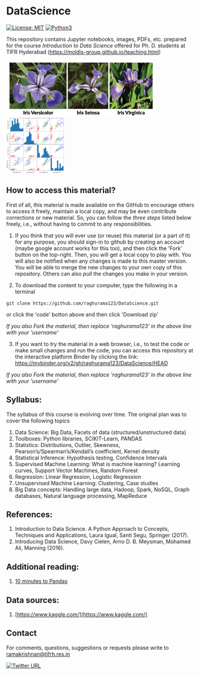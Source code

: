 # DataScience

[![License: MIT](https://img.shields.io/badge/License-MIT-yellow.svg)](https://opensource.org/licenses/MIT)
[![Python3](https://img.shields.io/badge/Language-Python3-red.svg)](https://www.python.org/download/releases/3.0/)

This repository contains Jupyter notebooks, images, PDFs, etc. prepared for the course _Introduction to Data Science_ offered for Ph. D. students at TIFR Hyderabad (https://moldis-group.github.io/teaching.html)

<img src="images/iris.png"  height="150" class="center">
<img src="images/iris_corr.png"  height="150" class="center">

## How to access this material?

First of all, this material is made available on the GitHub to encourage others to access it freely, maintain a local copy, and may be even contribute corrections or new material. So, you can follow the _three steps_ listed below freely, i.e., without having to commit to any responsibilities. 

1. If you think that you will ever use (or reuse) this material (or a part of it) for any purpose, you should sign-in to github by creating an account (maybe google account works for this too), and then click the 'Fork' button on the top-right. Then, you will get a local copy to play with. You will also be notified when any changes is made to this master version. You will be able to merge the new changes to your own copy of this repository. Others can also _pull_ the changes you make in your version.

2. To download the content to your computer, type the following in a terminal

```
git clone https://github.com/raghurama123/DataScience.git
```

or click the 'code' botton above and then click 'Download zip'

_If you also Fork the material, then replace 'raghurama123' in the above line with your 'username'_

3. If you want to try the material in a web browser, i.e., to test the code or make small changes and run the code, you can access this repository at the interactive platform Binder by clicking the link: https://mybinder.org/v2/gh/raghurama123/DataScience/HEAD

_If you also Fork the material, then replace 'raghurama123' in the above line with your 'username'_

## Syllabus: 
The syllabus of this course is evolving over time. The original plan was to cover the following topics

1. Data Science: Big Data, Facets of data (structured/unstructured data)   
2. Toolboxes: Python libraries, SCIKIT-Learn, PANDAS    
3. Statistics: Distributions, Outlier, Skewness, Pearson’s/Spearman’s/Kendall’s coefficient, Kernel density    
4. Statistical Inference: Hypothesis testing, Confidence Intervals    
5. Supervised Machine Learning: What is machine learning? Learning curves, Support Vector Machines, Random Forest    
6. Regression: Linear Regression, Logistic Regression      
7. Unsupervised Machine Learning: Clustering, Case studies    
8. Big Data concepts: Handling large data, Hadoop, Spark, NoSQL, Graph databases, Natural language processing, MapReduce    

## References:     
1. Introduction to Data Science. A Python Approach to Concepts, Techniques and Applications, Laura Igual, Santi Segu, Springer (2017).
2. Introducing Data Science, Davy Cielen, Arno D. B. Meysman, Mohamed Ali, Manning (2016).      

## Additional reading:    
1. [10 minutes to Pandas](https://pandas.pydata.org/docs/user_guide/10min.html#)   
 
## Data sources:    
1. [https://www.kaggle.com/](https://www.kaggle.com/)

## Contact
For comments, questions, suggestions or requests please write to ramakrishnan@tifrh.res.in 

[![Twitter URL](https://img.shields.io/twitter/url/https/twitter.com/raghurama123.svg?style=social&label=%20%40raghurama123)](https://twitter.com/raghurama123)
